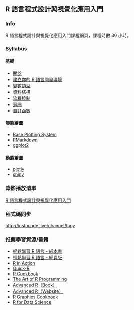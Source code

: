 ## R 語言程式設計與視覺化應用入門

### Info

R 語言程式設計與視覺化應用入門課程網頁，課程時數 30 小時。

### Syllabus

#### 基礎

- [關於](http://yaojenkuo.io/learn-r-ntub/about.html)
- [建立你的 R 語言開發環境](http://yaojenkuo.io/learn-r-ntub/installation.html)
- [變數類型](http://yaojenkuo.io/learn-r-ntub/var_types.html)
- [資料結構](http://yaojenkuo.io/learn-r-ntub/data_str.html)
- [流程控制](http://yaojenkuo.io/learn-r-ntub/ifelse.html)
- [迴圈](http://yaojenkuo.io/learn-r-ntub/loop.html)
- [自訂函數](http://yaojenkuo.io/learn-r-ntub/function.html)

#### 靜態繪圖

- [Base Plotting System]()
- [RMarkdown]()
- [ggplot2]()

#### 動態繪圖

- [plotly]()
- [shiny]()

### 錄影播放清單

[R 語言程式設計與視覺化應用入門](https://www.youtube.com/playlist?list=PLEq7iw5uOtuUYkUIbMjdsMnsUGd4N2TzW)

### 程式碼同步

<http://instacode.live/channel/tony>

### 推薦學習資源/書籍

- [輕鬆學習 R 語言 - 紙本書](http://www.books.com.tw/products/0010763975)
- [輕鬆學習 R 語言 - 網頁版](http://www.learn-r-the-easy-way.tw)
- [R in Action](https://www.manning.com/books/r-in-action-second-edition)
- [Quick-R](http://www.statmethods.net/)
- [R Cookbook](http://shop.oreilly.com/product/9780596809164.do)
- [The Art of R Programming](https://www.amazon.com/Art-Programming-Statistical-Software-Design/dp/1593273843)
- [Advanced R（Book）](https://www.amazon.com/Advanced-Chapman-Hall-Hadley-Wickham/dp/1466586966)
- [Advanced R（Website）](http://adv-r.had.co.nz/)
- [R Graphics Cookbook](http://shop.oreilly.com/product/0636920023135.do)
- [R for Data Science](http://r4ds.had.co.nz/)